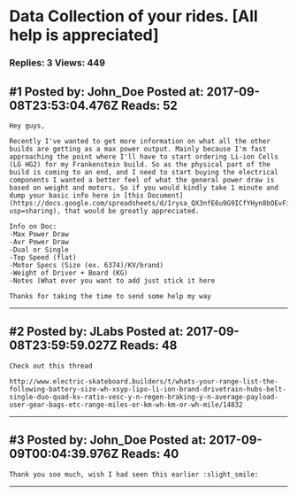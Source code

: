 # Data Collection of your rides. \[All help is appreciated\]

### Replies: 3 Views: 449

## \#1 Posted by: John_Doe Posted at: 2017-09-08T23:53:04.476Z Reads: 52

```
Hey guys,

Recently I've wanted to get more information on what all the other builds are getting as a max power output. Mainly because I'm fast approaching the point where I'll have to start ordering Li-ion Cells (LG HG2) for my Frankenstein build. So as the physical part of the build is coming to an end, and I need to start buying the electrical components I wanted a better feel of what the general power draw is based on weight and motors. So if you would kindly take 1 minute and dump your basic info here in [this Document](https://docs.google.com/spreadsheets/d/1rysa_QX3nfE6u9G9ICfYHyn8bOEvFiRioIKk9vbp7g4/edit?usp=sharing), that would be greatly appreciated. 

Info on Doc:
-Max Power Draw
-Avr Power Draw
-Dual or Single
-Top Speed (flat)
-Motor Specs (Size (ex. 6374)/KV/brand)
-Weight of Driver + Board (KG)
-Notes (What ever you want to add just stick it here

Thanks for taking the time to send some help my way
```

---
## \#2 Posted by: JLabs Posted at: 2017-09-08T23:59:59.027Z Reads: 48

```
Check out this thread

http://www.electric-skateboard.builders/t/whats-your-range-list-the-following-battery-size-wh-xsyp-lipo-li-ion-brand-drivetrain-hubs-belt-single-duo-quad-kv-ratio-vesc-y-n-regen-braking-y-n-average-payload-user-gear-bags-etc-range-miles-or-km-wh-km-or-wh-mile/14832
```

---
## \#3 Posted by: John_Doe Posted at: 2017-09-09T00:04:39.976Z Reads: 40

```
Thank you soo much, wish I had seen this earlier :slight_smile:
```

---
